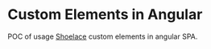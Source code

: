 # Custom Elements in Angular

POC of usage [Shoelace](https://shoelace.style/) custom elements in angular SPA.
